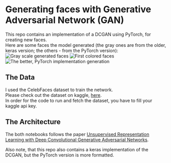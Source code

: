 # Generating faces with Generative Adversarial Network (GAN)
This repo contains an implementation of a DCGAN using PyTorch, for creating new faces.\
Here are some faces the model generated (the gray ones are from the older, keras version; the others - from the PyTorch version):\
![Gray scale generated faces](https://raw.githubusercontent.com/LoliamShely/Face-generation-with-GAN/master/example_2.png)
![First colored faces](https://raw.githubusercontent.com/LoliamShely/Face-generation-with-GAN/master/example_1.png)
![The better, PyTorch implementation generation](https://raw.githubusercontent.com/LoliamShely/Face-generation-with-GAN/master/generated.png)
## The Data
I used the CelebFaces dataset to train the network.\
Please check out the dataset on kaggle, [here](https://www.kaggle.com/jessicali9530/celeba-dataset).\
In order for the code to run and fetch the dataset, you have to fill your kaggle api key.

## The Architecture
The both notebooks follows the paper [Unsupervised Representation Learning with Deep Convolutional Generative Adversarial Networks](https://arxiv.org/abs/1511.06434).

Also note, that this repo also contains a keras implementation of the DCGAN, but the PyTorch version is more formatted.
